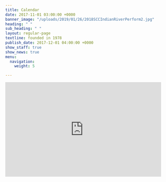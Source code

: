 ```yaml
---
title: Calendar
date: 2017-11-01 03:00:00 +0000
banner_image: "/uploads/2019/01/26/2018SCCIndianRiverPerform2.jpg"
heading: " "
sub_heading: " "
layout: regular-page
textline: founded in 1978
publish_date: 2017-12-01 04:00:00 +0000
show_staff: true
show_news: true
menu:
  navigation:
    weight: 5

---
```

<iframe src="https://www.google.com/calendar/embed?showTitle=0&amp;showPrint=0&amp;showCalendars=0&amp;height=400&amp;wkst=1&amp;bgcolor=%23FFFFFF&amp;src=sumchoir%40gmail.com&amp;color=%232952A3&amp;ctz=America%2FHalifax" style=" border-width:0 " width="98%" height="300" frameborder="0" scrolling="no"></iframe>